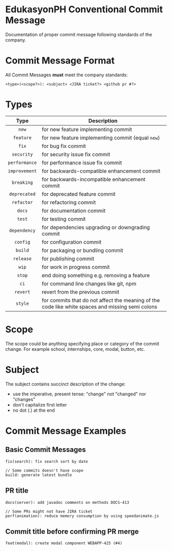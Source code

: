 # EdukasyonPH Conventional Commit Message

Documentation of proper commit message following standards of the company.

# Commit Message Format
All Commit Messages **must** meet the company standards:

```
<type>(<scope?>): <subject> <JIRA ticket?> <github pr #?> 
```


# Types

| Type          | Description |
|:-------------:|-------------|
| `new`         | for new feature implementing commit|
| `feature`     | for new feature implementing commit (equal `new`) |
| `fix`         | for bug fix commit |
| `security`    | for security issue fix commit |
| `performance` | for performance issue fix commit |
| `improvement` | for backwards-compatible enhancement commit |
| `breaking`    | for backwards-incompatible enhancement commit |
| `deprecated`  | for deprecated feature commit |
| `refactor`    | for refactoring commit |
| `docs`        | for documentation commit |
| `test`        | for testing commit |
| `dependency`  | for dependencies upgrading or downgrading commit |
| `config`      | for configuration commit |
| `build`       | for packaging or bundling commit |
| `release`     | for publishing commit |
| `wip`         | for work in progress commit |
| `stop`        | end doing something e.g. removing a feature |
| `ci`          | for command line changes like git, npm |
| `revert`      | revert from the previous commit |
| `style`       | for commits that do not affect the meaning of the code like white spaces and missing semi colons |



# Scope
The scope could be anything specifying place or category of the commit change. For example school, internships, core, modal, button, etc.


# Subject
The subject contains succinct description of the change:

* use the imperative, present tense: "change" not "changed" nor "changes"
* don't capitalize first letter
* no dot (.) at the end

# Commit Message Examples
## Basic Commit Messages
```
fix(search): fix search sort by date

// Some commits doesn't have scope
build: generate latest bundle
```
## PR title 
```
docs(server): add javadoc comments on methods DOCS-413 

// Some PRs might not have JIRA ticket
perf(animation): reduce memory consumption by using speedanimate.js 
```
## Commit title before confirming PR merge
```
feat(modal): create modal component WEBAPP-425 (#4)
```